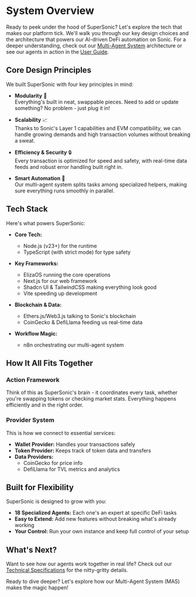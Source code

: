 # System Overview

Ready to peek under the hood of SuperSonic? Let's explore the tech that makes our platform tick. We'll walk you through our key design choices and the architecture that powers our AI-driven DeFi automation on Sonic. For a deeper understanding, check out our [Multi-Agent System](./multi-agent-system.md) architecture or see our agents in action in the [User Guide](./user-guide.md).

## Core Design Principles

We built SuperSonic with four key principles in mind:

- **Modularity** 🧩  
  Everything's built in neat, swappable pieces. Need to add or update something? No problem - just plug it in!

- **Scalability** 📈  
  Thanks to Sonic's Layer 1 capabilities and EVM compatibility, we can handle growing demands and high transaction volumes without breaking a sweat.

- **Efficiency & Security** 🔒  
  Every transaction is optimized for speed and safety, with real-time data feeds and robust error handling built right in.

- **Smart Automation** 🤖  
  Our multi-agent system splits tasks among specialized helpers, making sure everything runs smoothly in parallel.

## Tech Stack

Here's what powers SuperSonic:

- **Core Tech:**  
  - Node.js (v23+) for the runtime
  - TypeScript (with strict mode) for type safety

- **Key Frameworks:**  
  - ElizaOS running the core operations
  - Next.js for our web framework
  - Shadcn UI & TailwindCSS making everything look good
  - Vite speeding up development

- **Blockchain & Data:**  
  - Ethers.js/Web3.js talking to Sonic's blockchain
  - CoinGecko & DefiLlama feeding us real-time data

- **Workflow Magic:**  
  - n8n orchestrating our multi-agent system

## How It All Fits Together

### Action Framework
Think of this as SuperSonic's brain - it coordinates every task, whether you're swapping tokens or checking market stats. Everything happens efficiently and in the right order.

### Provider System
This is how we connect to essential services:
- **Wallet Provider:** Handles your transactions safely
- **Token Provider:** Keeps track of token data and transfers
- **Data Providers:**  
  - CoinGecko for price info
  - DefiLlama for TVL metrics and analytics

## Built for Flexibility

SuperSonic is designed to grow with you:
- **18 Specialized Agents:** Each one's an expert at specific DeFi tasks
- **Easy to Extend:** Add new features without breaking what's already working
- **Your Control:** Run your own instance and keep full control of your setup

## What's Next?

Want to see how our agents work together in real life? Check out our [Technical Specifications](docs/specs.md) for the nitty-gritty details.

Ready to dive deeper? Let's explore how our Multi-Agent System (MAS) makes the magic happen!
